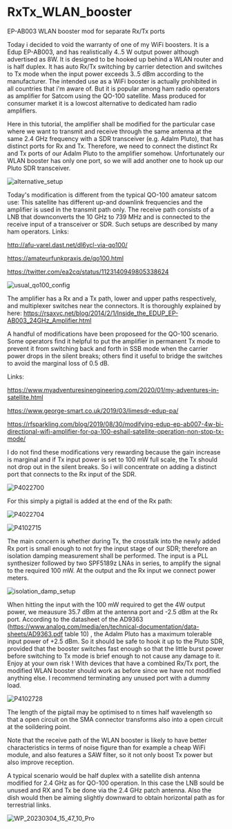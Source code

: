 # RxTx_WLAN_booster
EP-AB003 WLAN booster mod for separate Rx/Tx ports

Today i decided to void the warranty of one of my WiFi boosters. It is a Edup EP-AB003, and has realistically 4..5 W output power although advertised as 8W. It is designed to be hooked up behind a WLAN router and is half duplex. It has auto Rx/Tx switching by carrier detection and switches to Tx mode when the input power exceeds 3..5 dBm according to the manufacturer. The intended use as a WiFi booster is actually prohibited in all countries that i'm aware of. But it is popular among ham radio operators as amplifier for Satcom using the QO-100 satellite. Mass produced for consumer market it is a lowcost alternative to dedicated ham radio amplifiers.

Here in this tutorial, the amplifier shall be modified for the particular case where we want to transmit and receive through the same antenna at the same 2.4 GHz frequency with a SDR transceiver (e.g. Adalm Pluto), that has distinct ports for Rx and Tx. Therefore, we need to connect the distinct Rx and Tx ports of our Adalm Pluto to the amplifier somehow. Unfortunately our WLAN booster has only one port, so we will add another one to hook up our Pluto SDR transceiver.

![alternative_setup](https://user-images.githubusercontent.com/96028811/231276531-4f1f53d6-c549-43c4-a847-95a397e26fc1.jpg)

Today's modification is different from the typical QO-100 amateur satcom use: This satellite has different up-and downlink frequencies and the amplifier is used in the transmit path only. The receive path consists of a LNB that downconverts the 10 GHz to 739 MHz  and is connected to the receive input of a transceiver or SDR. Such setups are described by many ham operators. Links:

http://afu-varel.dast.net/dl6ycl-via-qo100/

https://amateurfunkpraxis.de/qo100.html

https://twitter.com/ea2cq/status/1123140949805338624

![usual_qo100_config](https://user-images.githubusercontent.com/96028811/231276602-08e6c666-9b68-42cc-bfd7-4a939a21beac.jpg)


The amplifier has a Rx and a Tx path, lower and upper paths respectively, and multiplexer switches near the connectors. It is thoroughly explained by here:
https://rsaxvc.net/blog/2014/2/1/Inside_the_EDUP_EP-AB003_24GHz_Amplifier.html

 A handful of modifications have been proposeed for the QO-100 scenario. Some operators find it helpful to put the amplifier in permanent Tx mode to prevent it from switching back and forth in SSB mode when the carrier power drops in the silent breaks; others find it useful to bridge the switches to avoid the marginal loss of 0.5 dB.
 
Links:

https://www.myadventuresinengineering.com/2020/01/my-adventures-in-satellite.html

https://www.george-smart.co.uk/2019/03/limesdr-edup-pa/

https://rfsparkling.com/blog/2019/08/30/modifying-edup-ep-ab007-4w-bi-directional-wifi-amplifier-for-oa-100-eshail-satellite-operation-non-stop-tx-mode/


I do not find these modifications very rewarding because the gain increase is marginal and if Tx input power is set to 100 mW full scale, the Tx should not drop out in the silent breaks. So i will concentrate on adding a distinct port that connects to the Rx input of the SDR.

![P4022700](https://user-images.githubusercontent.com/96028811/231276899-d7849688-a6c9-4a83-8800-4f614ad572c6.JPG)

For this simply a pigtail is added at the end of the Rx path:

![P4022704](https://user-images.githubusercontent.com/96028811/231277107-f3b4ecd0-afe9-4419-88d8-c29470e04dea.JPG)

![P4102715](https://user-images.githubusercontent.com/96028811/231277157-b37cafb6-b07a-4fc9-aeca-1f7e48016013.jpg)


The main concern is whether during Tx, the crosstalk into the newly added Rx port is small enough to not fry the input stage of our SDR; therefore an isolation damping measurement shall be performed. The input is a PLL synthesizer followed by two SPF5189z LNAs in series, to amplify the signal to the required 100 mW. At the output and the Rx input we connect power meters.

![isolation_damp_setup](https://user-images.githubusercontent.com/96028811/231277258-b1d405d1-59f2-43fb-ad53-2e3216d15fbe.jpg)

When hitting the input with the 100 mW required to get the 4W output power, we meausure 35.7 dBm at the antenna port and -2.5 dBm at the Rx port.  According to the datasheet of the AD9363 (https://www.analog.com/media/en/technical-documentation/data-sheets/AD9363.pdf table 10) , the Adalm Pluto has a maximum tolerable input power of +2.5 dBm. So it should be safe to hook it up to the Pluto SDR, provided that the booster switches fast enough so that the little burst power before switching to Tx mode is brief enough to not cause any damage to it. Enjoy at your own risk ! With devices that have a combined Rx/Tx port, the modified WLAN booster should work as before since we have not modified anything else. I recommend terminating any unused port with a dummy load.

![P4102728](https://user-images.githubusercontent.com/96028811/231277491-6d50c383-fec2-4d53-bca8-16491237cb84.jpg)

The length of the pigtail may be optimised to n times half wavelength so that a open circuit on the SMA connector transforms also into a open circuit at the soildering point.

Note that the receive path of the WLAN booster is likely to have better characteristics in terms of noise figure than for example a cheap WiFi module, and also features a SAW filter, so it not only boost Tx power but also improve reception.

A typical scenario would be half duplex with a satellite dish antenna modified for 2.4 GHz as for QO-100 operation. In this case the LNB sould be unused and RX and Tx be done via the 2.4 GHz patch antenna. Also the dish would then be aiming slightly downward to obtain horizontal path as for terrestrial links.

![WP_20230304_15_47_10_Pro](https://user-images.githubusercontent.com/96028811/231277669-237445d3-3e47-4b5e-8d8a-8af53bd31fcc.jpg)
